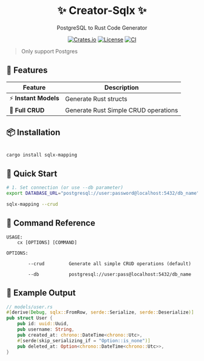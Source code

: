 <div align="center">
  <h1>✨ Creator-Sqlx ✨</h1>
  <p>PostgreSQL to Rust Code Generator</p>

[![Crates.io](https://img.shields.io/crates/v/creator-sqlx?style=for-the-badge&logo=rust)](https://crates.io/crates/creator-sqlx)
[![License](https://img.shields.io/badge/license-MIT-blue?style=for-the-badge)](https://opensource.org/licenses/MIT)
[![CI](https://img.shields.io/github/actions/workflow/status/your-repo/creator-sqlx/rust.yml?style=for-the-badge&logo=github)](https://github.com/your-repo/creator-sqlx/actions)
</div>

> Only support Postgres

## 🚀 Features

| Feature                    | Description                          |
|----------------------------|--------------------------------------|
| ⚡ **Instant Models**       | Generate Rust structs                |
| 🔄 **Full CRUD**           | Generate Rust Simple CRUD operations |


## 📦 Installation

```bash

```

```bash
cargo install sqlx-mapping
```

## 🏁 Quick Start

```bash
# 1. Set connection (or use --db parameter)
export DATABASE_URL="postgresql://user:password@localhost:5432/db_name"

sqlx-mapping --crud
```

## 📜 Command Reference

```text
USAGE:
    cx [OPTIONS] [COMMAND]

OPTIONS:

        --crud         Generate all simple CRUD operations (default)

        --db           postgresql://user:pass@localhost:5432/db_name
```

## 🎯 Example Output

```rust
// models/user.rs
#[derive(Debug, sqlx::FromRow, serde::Serialize, serde::Deserialize)]
pub struct User {
    pub id: uuid::Uuid,
    pub username: String,
    pub created_at: chrono::DateTime<chrono::Utc>,
    #[serde(skip_serializing_if = "Option::is_none")]
    pub deleted_at: Option<chrono::DateTime<chrono::Utc>>,
}
```
